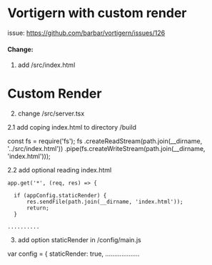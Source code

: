 # Vortigern with custom render
issue: https://github.com/barbar/vortigern/issues/126

#### Change:
1. add /src/index.html

  <!DOCTYPE html>
  <html lang="en">
    <head>
      <title>Some title</title>
    </head>
    <body>
      <h1>Custom Render</h1>
      <main id="app"></main>
      <script src='/public/js/app.js'></script>
    </body>
  </html>

2. change /src/server.tsx

2.1 add coping index.html to directory  /build 

  const fs = require('fs');
  fs
    .createReadStream(path.join(__dirname, '../src/index.html'))
    .pipe(fs.createWriteStream(path.join(__dirname, 'index.html')));
 
2.2 add optional reading index.html 

    app.get('*', (req, res) => {

      if (appConfig.staticRender) {
          res.sendFile(path.join(__dirname, 'index.html'));
          return;
      }

    ..........
3. add option staticRender in  /config/main.js

var config = {
  staticRender: true,
  ...................
